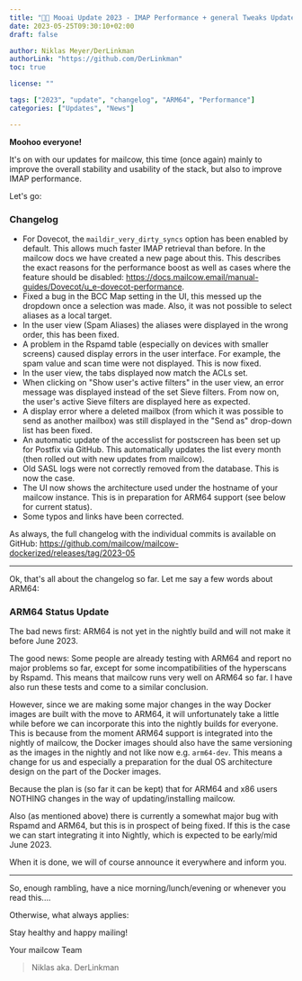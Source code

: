 ```yaml
---
title: "🌷🐄 Mooai Update 2023 - IMAP Performance + general Tweaks Update"
date: 2023-05-25T09:30:10+02:00
draft: false

author: Niklas Meyer/DerLinkman
authorLink: "https://github.com/DerLinkman"
toc: true

license: ""

tags: ["2023", "update", "changelog", "ARM64", "Performance"]
categories: ["Updates", "News"]

---
```


**Moohoo everyone!**

It's on with our updates for mailcow, this time (once again) mainly to improve the overall stability and usability of the stack, but also to improve IMAP performance.

Let's go:

### Changelog

- For Dovecot, the `maildir_very_dirty_syncs` option has been enabled by default. This allows much faster IMAP retrieval than before. In the mailcow docs we have created a new page about this. This describes the exact reasons for the performance boost as well as cases where the feature should be disabled: https://docs.mailcow.email/manual-guides/Dovecot/u_e-dovecot-performance.
- Fixed a bug in the BCC Map setting in the UI, this messed up the dropdown once a selection was made. Also, it was not possible to select aliases as a local target.
- In the user view (Spam Aliases) the aliases were displayed in the wrong order, this has been fixed.
- A problem in the Rspamd table (especially on devices with smaller screens) caused display errors in the user interface. For example, the spam value and scan time were not displayed. This is now fixed.
- In the user view, the tabs displayed now match the ACLs set.
- When clicking on "Show user's active filters" in the user view, an error message was displayed instead of the set Sieve filters. From now on, the user's active Sieve filters are displayed here as expected.
- A display error where a deleted mailbox (from which it was possible to send as another mailbox) was still displayed in the "Send as" drop-down list has been fixed.
- An automatic update of the accesslist for postscreen has been set up for Postfix via GitHub. This automatically updates the list every month (then rolled out with new updates from mailcow).
- Old SASL logs were not correctly removed from the database. This is now the case.
- The UI now shows the architecture used under the hostname of your mailcow instance. This is in preparation for ARM64 support (see below for current status).
- Some typos and links have been corrected.

As always, the full changelog with the individual commits is available on GitHub:
https://github.com/mailcow/mailcow-dockerized/releases/tag/2023-05

---

Ok, that's all about the changelog so far. Let me say a few words about ARM64:

### ARM64 Status Update

The bad news first: ARM64 is not yet in the nightly build and will not make it before June 2023.

The good news: Some people are already testing with ARM64 and report no major problems so far, except for some incompatibilities of the hyperscans by Rspamd. This means that mailcow runs very well on ARM64 so far. I have also run these tests and come to a similar conclusion.

However, since we are making some major changes in the way Docker images are built with the move to ARM64, it will unfortunately take a little while before we can incorporate this into the nightly builds for everyone. This is because from the moment ARM64 support is integrated into the nightly of mailcow, the Docker images should also have the same versioning as the images in the nightly and not like now e.g. `arm64-dev`. This means a change for us and especially a preparation for the dual OS architecture design on the part of the Docker images.

Because the plan is (so far it can be kept) that for ARM64 and x86 users NOTHING changes in the way of updating/installing mailcow.

Also (as mentioned above) there is currently a somewhat major bug with Rspamd and ARM64, but this is in prospect of being fixed. If this is the case we can start integrating it into Nightly, which is expected to be early/mid June 2023.

When it is done, we will of course announce it everywhere and inform you.

---

So, enough rambling, have a nice morning/lunch/evening or whenever you read this....

Otherwise, what always applies:

Stay healthy and happy mailing!

Your mailcow Team
> Niklas aka. DerLinkman